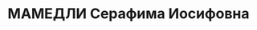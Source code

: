 ---
title: МАМЕДЛИ Серафима Иосифовна
description: "Род. 14.09.1909, УССР, Херсонская обл., г. Геническ, еврейка. Образование\
  \ высшее.\n Преподаватель в Бакинском филиале Московского Института Красной Профессуры|\
  \ уволена в 09.1936 за \"потерю бдительности и примиренчество к врагу народа И.Г.\
  \ Сафроновичу\" (быв. зав. кафедрой политэкономии). Перед арестом - инженер-экономист\
  \ на 1-ом промысле треста \"Лениннефть\". Прож.: Аз.ССР, г.Баку., ул. Н.Бульварная,\
  \ дом 226, кв. 71.\n Арестована 22.05.1937\n Обвинение: ст.ст. 69, 70, 72, 73 УК\
  \ Аз.ССР - участник КРО среди профессорско-преподавательского состава ИКП.\n Приговор:\
  \ ВК ВС СССР, 13.10.1937 - 10 лет тюр. зак. и 5 лет п/п. Отбывала в Ярославской\
  \ тюрьме (1937-08,1939), на Колыме (в Севвостлаге). Осв. 22.05.1947, прож: Магаданская\
  \ обл., пос. Ягодный, ул.Центральная, дом 14, кв.22.\n Реабилитирован 10.12.1956\
  \ опред. ВКВС СССР. Ум. в 15.02.2000 в г. Плэйно, США.\n Источники: Сталинский список\
  \ от 03.10.1937 (Аз.ССР, Кат.2)| Письмо СГБ АР № 16/B-4917 от 21.11.2019| данные\
  \ семьи."
---